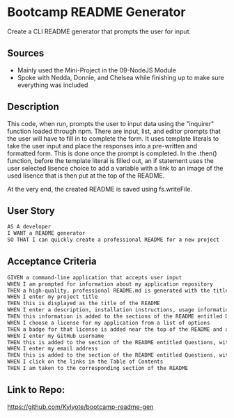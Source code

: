 # Bootcamp README Generator

Create a CLI README generator that prompts the user for input.

## Sources

- Mainly used the Mini-Project in the 09-NodeJS Module
- Spoke with Nedda, Donnie, and Chelsea while finishing up to make sure everything was included

## Description

This code, when run, prompts the user to input data using the "inquirer" function loaded through npm. There are input, list, and editor prompts that the user will have to fill in to complete the form. It uses template literals to take the user input and place the responses into a pre-written and formatted form. This is done once the prompt is completed. In the .then() function, before the template literal is filled out, an if statement uses the user selected lisence choice to add a variable with a link to an image of the used lisence that is then put at the top of the README.

At the very end, the created README is saved using fs.writeFile.

## User Story

```md
AS A developer
I WANT a README generator
SO THAT I can quickly create a professional README for a new project
```

## Acceptance Criteria

```md
GIVEN a command-line application that accepts user input
WHEN I am prompted for information about my application repository
THEN a high-quality, professional README.md is generated with the title of my project and sections entitled Description, Table of Contents, Installation, Usage, License, Contributing, Tests, and Questions
WHEN I enter my project title
THEN this is displayed as the title of the README
WHEN I enter a description, installation instructions, usage information, contribution guidelines, and test instructions
THEN this information is added to the sections of the README entitled Description, Installation, Usage, Contributing, and Tests
WHEN I choose a license for my application from a list of options
THEN a badge for that license is added near the top of the README and a notice is added to the section of the README entitled License that explains which license the application is covered under
WHEN I enter my GitHub username
THEN this is added to the section of the README entitled Questions, with a link to my GitHub profile
WHEN I enter my email address
THEN this is added to the section of the README entitled Questions, with instructions on how to reach me with additional questions
WHEN I click on the links in the Table of Contents
THEN I am taken to the corresponding section of the README
```

## Link to Repo:

https://github.com/Kylyote/bootcamp-readme-gen

